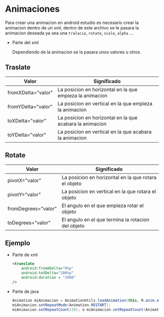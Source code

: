 # Animaciones

Para crear una animacion en android estudio es necesario crear la animacion dentro de un xml, dentro de este archivo se le pasara la animacion deseada ya sea una `tralacio`, `rotate`, `scale`, `alpha` ...

- Parte del xml 
    
    Dependiendo de la animacion se la pasara unos valores u otros.

## Traslate
| Valor                 | Significado                                               |
| --------------------- | --------------------------------------------------------- | 
| fromXDelta="valor"    | La posicion en horizontal en la que empieza la animacion  | 
| fromYDelta="valor"    | La posicion en vertical en la que empieza la animacion    |
| toXDelta="valor"      | La posicion en horizontal en la que acabara la animacion  |
| toYDelta="valor"      | La posicion en vertical en la que acabara la animacion    |


## Rotate
| Valor                     | Significado                                           |
| ------------------------- | ------------------------------------------------------| 
| pivotX="valor"            | La posicion en horizontal en la que rotara el objeto  |
| pivotY="valor"            | La posicion en vertical en la que rotara el objeto    |
| fromDegrees="valor"       | El angulo en el que empieza rotar el objeto           |
| toDegrees="valor"         | El angulo en el que termina la rotacion del objeto    |

## Ejemplo

- Parte de xml
    ```xml
    <translate
        android:fromXDelta="0%p"
        android:toXDelta="200%p"
        android:duration = "2000" 
    />  
    ```

- Parte de java
    ```java
    Animation miAnimacion = AnimationUtils.loadAnimation(this, R.anim.animacion);
    miAnimacion.setRepeatMode(Animation.RESTART);
    miAnimacion.setRepeatCount(20); o miAnimacion.setRepeatCount(Animation.INFINITE); 
    ```
